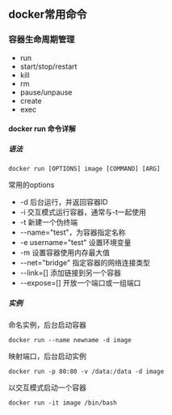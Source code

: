 ## docker常用命令

### 容器生命周期管理
- run
- start/stop/restart
- kill
- rm
- pause/unpause
- create
- exec

#### docker run 命令详解
##### 语法
    docker run [OPTIONS] image [COMMAND] [ARG]
    
常用的options
- -d 后台运行，并返回容器ID
- -i 交互模式运行容器，通常与-t一起使用
- -t 新建一个伪终端
- --name="test"，为容器指定名称
- -e username="test" 设置环境变量
- -m 设置容器使用内存最大值
- --net="bridge" 指定容器的网络连接类型
- --link=[] 添加链接到另一个容器
- --expose=[] 开放一个端口或一组端口

##### 实例
命名实例，后台启动容器    

    docker run --name newname -d image

映射端口，后台启动实例

    docker run -p 80:80 -v /data:/data -d image
    
以交互模式启动一个容器

    docker run -it image /bin/bash
